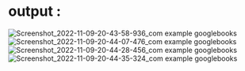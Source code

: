 
# output :
![Screenshot_2022-11-09-20-43-58-936_com example googlebooks](https://user-images.githubusercontent.com/69939928/200868519-57e6d614-7f59-45b5-b85d-d6d1e3a50617.jpg)
![Screenshot_2022-11-09-20-44-07-476_com example googlebooks](https://user-images.githubusercontent.com/69939928/200868537-d5c6a614-88b9-47c2-8e47-07e59f0a5629.jpg)
![Screenshot_2022-11-09-20-44-28-456_com example googlebooks](https://user-images.githubusercontent.com/69939928/200868552-53350088-19bf-4f55-9cd1-b2e83c36ad50.jpg)
![Screenshot_2022-11-09-20-44-35-324_com example googlebooks](https://user-images.githubusercontent.com/69939928/200868574-34c63158-d068-4421-bf20-34ec7cfcbf7a.jpg)
